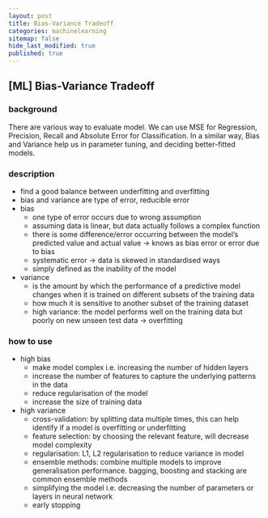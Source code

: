 ```yaml
---
layout: post
title: Bias-Variance Tradeoff
categories: machinelearning
sitemap: false
hide_last_modified: true
published: true
---
```

## [ML] Bias-Variance Tradeoff

### background

There are various way to evaluate model. We can use MSE for Regression, Precision, Recall and Absolute Error for Classification. In a similar way, Bias and Variance help us in parameter tuning, and deciding better-fitted models.

### description

- find a good balance between underfitting and overfitting
- bias and variance are type of error, reducible error
- bias
    - one type of error occurs due to wrong assumption
    - assuming data is linear, but data actually follows a complex function
    - there is some difference/error occurring between the model’s predicted value and actual value → knows as bias error or error due to bias
    - systematic error → data is skewed in standardised ways
    - simply defined as the inability of the model
- variance
    - is the amount by which the performance of a predictive model changes when it is trained on different subsets of the training data
    - how much it is sensitive to another subset of the training dataset
    - high variance: the model performs well on the training data but poorly on new unseen test data → overfitting

### how to use

- high bias
    - make model complex i.e. increasing the number of hidden layers
    - increase the number of features to capture the underlying patterns in the data
    - reduce regularisation of the model
    - increase the size of training data
- high variance
    - cross-validation: by splitting data multiple times, this can help identify if a model is overfitting or underfitting
    - feature selection: by choosing the relevant feature, will decrease model complexity
    - regularisation: L1, L2 regularisation to reduce variance in model
    - ensemble methods: combine multiple models to improve generalisation performance. bagging, boosting and stacking are common ensemble methods
    - simplifying the model i.e. decreasing the number of parameters or layers in neural network
    - early stopping